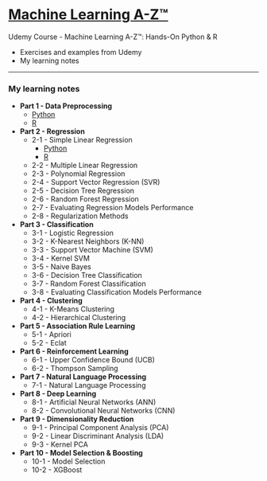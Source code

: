 # <a href="https://kristenchan.github.io/Machine-Learning-A-Z/"> Machine Learning A-Z™ </a>
Udemy Course - Machine Learning A-Z™: Hands-On Python & R 
+ Exercises and examples from Udemy 
+ My learning notes

***
### My learning notes
+ <b>Part 1 - Data Preprocessing</b>
  - <a href="https://github.com/kristenchan/Machine-Learning-A-Z/blob/master/Part%201%20-%20Data%20Preprocessing/Py_Data_preprocessing.ipynb">Python</a>
  - <a href="https://github.com/kristenchan/Machine-Learning-A-Z/blob/master/Part%201%20-%20Data%20Preprocessing/R_Data_preprocessing.ipynb">R</a>
+ <b>Part 2 - Regression</b>
  - 2-1 - Simple Linear Regression
    - <a href="https://github.com/kristenchan/Machine-Learning-A-Z/blob/master/Part%202%20-%20Regression/2-1%20-%20Simple%20Linear%20Regression/Py_Simple_Linear_Regression.ipynb">Python</a>
    - <a href="https://github.com/kristenchan/Machine-Learning-A-Z/blob/master/Part%202%20-%20Regression/2-1%20-%20Simple%20Linear%20Regression/R_Simple_Linear_Regression.ipynb">R</a>
  - 2-2 - Multiple Linear Regression
  - 2-3 - Polynomial Regression
  - 2-4 - Support Vector Regression (SVR)
  - 2-5 - Decision Tree Regression
  - 2-6 - Random Forest Regression
  - 2-7 - Evaluating Regression Models Performance
  - 2-8 - Regularization Methods
+ <b>Part 3 - Classification</b> 
  - 3-1 - Logistic Regression
  - 3-2 - K-Nearest Neighbors (K-NN)
  - 3-3 - Support Vector Machine (SVM)
  - 3-4 - Kernel SVM
  - 3-5 - Naive Bayes
  - 3-6 - Decision Tree Classification
  - 3-7 - Random Forest Classification
  - 3-8 - Evaluating Classification Models Performance
+ <b>Part 4 - Clustering</b> 
  - 4-1 - K-Means Clustering
  - 4-2 - Hierarchical Clustering
+ <b>Part 5 - Association Rule Learning</b>
  - 5-1 - Apriori
  - 5-2 - Eclat
+ <b>Part 6 - Reinforcement Learning</b>
  - 6-1 - Upper Confidence Bound (UCB)
  - 6-2 - Thompson Sampling
+ <b>Part 7 - Natural Language Processing</b>
  - 7-1 - Natural Language Processing
+ <b>Part 8 - Deep Learning</b>
  - 8-1 - Artificial Neural Networks (ANN)
  - 8-2 - Convolutional Neural Networks (CNN)
+ <b>Part 9 - Dimensionality Reduction</b>
  - 9-1 - Principal Component Analysis (PCA)
  - 9-2 - Linear Discriminant Analysis (LDA)
  - 9-3 - Kernel PCA
+ <b>Part 10 - Model Selection & Boosting</b>
  - 10-1 - Model Selection
  - 10-2 - XGBoost